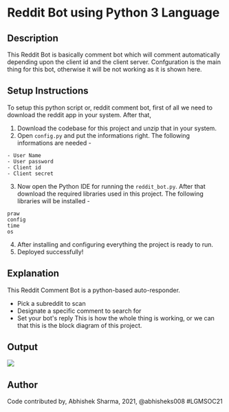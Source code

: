 # Reddit Bot using Python 3 Language

## Description
This Reddit Bot is basically comment bot which will comment automatically depending upon the client id and the client server. Confguration is the main thing for this bot, otherwise it will be not working as it is shown here.

## Setup Instructions
To setup this python script or, reddit comment bot, first of all we need to download the reddit app in your system.
After that,
1. Download the codebase for this project and unzip that in your system.
2. Open `config.py` and put the informations right. The following informations are needed - 
```
- User Name
- User password
- Client id 
- Client secret
```
3. Now open the Python IDE for running the `reddit_bot.py`. After that download the required libraries used in this project. The following libraries will be installed -
```
praw
config
time
os
```
4. After installing and configuring everything the project is ready to run.
5. Deployed successfully!

## Explanation
This Reddit Comment Bot is a python-based auto-responder.
- Pick a subreddit to scan
- Designate a specific comment to search for
- Set your bot's reply
This is how the whole thing is working, or we can that this is the block diagram of this project.

## Output
<img src = "https://github.com/abhisheks008/Hacking-Scripts/blob/patch-1/Python/Reddit%20Comment%20Bot/Images/bot.png">

## Author
Code contributed by, Abhishek Sharma, 2021, @abhisheks008 #LGMSOC21
